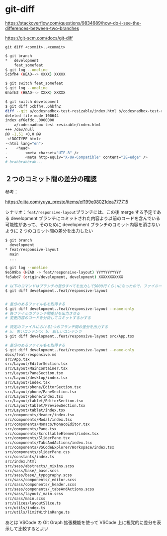 # git-diff

https://stackoverflow.com/questions/9834689/how-do-i-see-the-differences-between-two-branches

https://git-scm.com/docs/git-diff

`git diff <commit>..<commit>`

```bash
$ git branch
*   development
    feat_somefeat
$ git log --oneline
5cbfh4 (HEAD--> XXXX) XXXXX

$ git switch feat_somefeat
$ git log --oneline
6hbfh2 (HEAD--> XXXX) XXXXX

$ git switch development
$ git diff 5cbfh4..6hbfh2
diff --git a/codesnadbox-test-resizable/index.html b/codesnadbox-test-resizable/index.html
deleted file mode 100644
index ef6efdc..0000000
--- a/codesnadbox-test-resizable/index.html
+++ /dev/null
@@ -1,51 +0,0 @@
-<!DOCTYPE html>
-<html lang="en">
-    <head>
-        <meta charset="UTF-8" />
-        <meta http-equiv="X-UA-Compatible" content="IE=edge" />
# brahbrahbrah...


```

## ２つのコミット間の差分の確認

参考：

https://qiita.com/yuya_presto/items/ef199e08021dea777715

シナリオ：`feat/responsive-layout`ブランチには、この後 merge する予定である development ブランチにコミットされた内容より以前のコードを含んでいる可能性があって、そのために development ブランチのコミット内容を消さないように 2 つのコミット間の差分を出力したい

```bash
$ git branch
  development
* feat/responsive-layout
  main
  ...

$ git log --oneline
9e509ba (HEAD -> feat/responsive-layout) YYYYYYYYYYY
fe5abd7 (origin/development, development) XXXXXXXXXXX

# 以下のコマンドはブランチの差分すべてを出力して5000行くらいになったので、ファイル一つずつにする
$ git diff development..feat/responsive-layout


# 差分のあるファイル名を取得する
$ git diff development..feat/responsive-layout --name-only
# 各ファイルのブランチ間差分を出力させる
# 変更内容のコードを分析してコミットするかする

# 特定のファイルにおける2つのブランチ間の差分を出力する
# a: 古いコンテンツ、b: 新しいコンテンツ
$ git diff development..feat/responsive-layout src/App.tsx
```

```bash
# 差分のあるファイル名を取得する
$ git diff development..feat/responsive-layout --name-only
docs/feat-responsive.md
src/App.tsx
src/Layout/EditorSection.tsx
src/Layout/MainContainer.tsx
src/Layout/PaneSection.tsx
src/Layout/desktop/index.tsx
src/Layout/index.tsx
src/Layout/phone/EditorSection.tsx
src/Layout/phone/PaneSection.tsx
src/Layout/phone/index.tsx
src/Layout/tablet/EditorSection.tsx
src/Layout/tablet/PreviewSection.tsx
src/Layout/tablet/index.tsx
src/components/Header/index.tsx
src/components/Modal/index.tsx
src/components/Monaco/MonacoEditor.tsx
src/components/Pane.tsx
src/components/ScrollableElement/index.tsx
src/components/SliderPane.tsx
src/components/TabsAndActions/index.tsx
src/components/VSCodeExplorer/Workspace/index.tsx
src/components/sliderPane.css
src/constants/index.ts
src/index.html
src/sass/abstracts/_mixins.scss
src/sass/base/_base.scss
src/sass/base/_typography.scss
src/sass/components/_editor.scss
src/sass/components/_header.scss
src/sass/components/_tabsAndActions.scss
src/sass/layout/_main.scss
src/sass/main.scss
src/slices/layoutSlice.ts
src/utils/index.ts
src/utils/limitWithinRange.ts
```

あとは VSCode の Git Graph 拡張機能を使って VSCode 上に視覚的に差分を表示して比較するとよい
